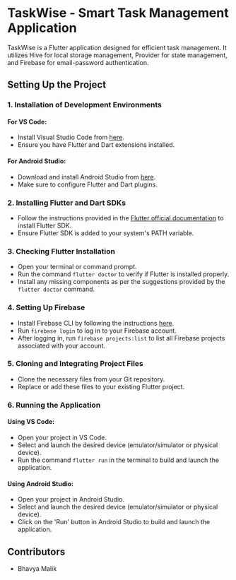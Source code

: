 # TaskWise - Smart Task Management Application

TaskWise is a Flutter application designed for efficient task management. It utilizes Hive for local storage management, Provider for state management, and Firebase for email-password authentication.

## Setting Up the Project

### 1. Installation of Development Environments

#### For VS Code:
- Install Visual Studio Code from [here](https://code.visualstudio.com/).
- Ensure you have Flutter and Dart extensions installed.

#### For Android Studio:
- Download and install Android Studio from [here](https://developer.android.com/studio).
- Make sure to configure Flutter and Dart plugins.

### 2. Installing Flutter and Dart SDKs

- Follow the instructions provided in the [Flutter official documentation](https://flutter.dev/docs/get-started/install) to install Flutter SDK.
- Ensure Flutter SDK is added to your system's PATH variable.

### 3. Checking Flutter Installation

- Open your terminal or command prompt.
- Run the command `flutter doctor` to verify if Flutter is installed properly.
- Install any missing components as per the suggestions provided by the `flutter doctor` command.

### 4. Setting Up Firebase

- Install Firebase CLI by following the instructions [here](https://firebase.google.com/docs/cli).
- Run `firebase login` to log in to your Firebase account.
- After logging in, run `firebase projects:list` to list all Firebase projects associated with your account.

### 5. Cloning and Integrating Project Files

- Clone the necessary files from your Git repository.
- Replace or add these files to your existing Flutter project.

### 6. Running the Application

#### Using VS Code:
- Open your project in VS Code.
- Select and launch the desired device (emulator/simulator or physical device).
- Run the command `flutter run` in the terminal to build and launch the application.

#### Using Android Studio:
- Open your project in Android Studio.
- Select and launch the desired device (emulator/simulator or physical device).
- Click on the 'Run' button in Android Studio to build and launch the application.

## Contributors

- Bhavya Malik
